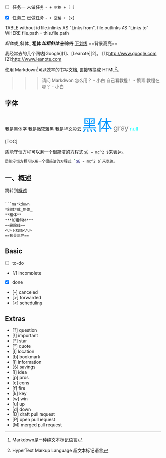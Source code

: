 [//]: # (哈哈我是最强注释，不会在浏览器中显示。)
[^_^]: # (哈哈我是最萌注释，不会在浏览器中显示。)
[//]: <> (哈哈我是注释，不会在浏览器中显示。) 
[comment]: <> (哈哈我是注释，不会在浏览器中显示。)
- [ ] 任务一 未做任务 `- + 空格 + [ ]` 
- [x] 任务二 已做任务 `- + 空格 + [x]`



TABLE without id file.inlinks AS "Links from", file.outlinks AS "Links to"
WHERE file.path = this.file.path

*斜体*或_斜体_
**粗体**
***加粗斜体***
~~删除线~~
<u>下划线</u>
==背景高亮==



我经常去的几个网站[Google][1]、[Leanote][2]。
[1]:http://www.google.com 
[2]:http://www.leanote.com



使用 Markdown[^2]可以效率的书写文档, 直接转换成 HTML[^3]。
[^2]:Markdown是一种纯文本标记语言
[^3]:HyperText Markup Language 超文本标记语言


>>> 请问 Markdwon 怎么用？ - 小白
>> 自己看教程！ - 愤青
> 教程在哪？ - 小白


## 字体
<font face="黑体">我是黑体字</font> 
<font face="微软雅黑">我是微软雅黑</font>
<font face="STCAIYUN">我是华文彩云</font>
<font color=#0099ff size=12 face="黑体">黑体</font>
<font color=gray size=5>gray</font>
<font color=#00ffff size=3>null</font>



[TOC]


质能守恒方程可以用一个很简洁的方程式 `$E = mc^2 $`来表达。


```bash
质能守恒方程可以用一个很简洁的方程式 `$E = mc^2 $`来表达。
```

## <span id="1">一、概述</span> 
跳转到[概述](#1)

```

```markdown
*斜体*或_斜体_
**粗体**
***加粗斜体***
~~删除线~~
<u>下划线</u>
==背景高亮==
```
## Basic
- [ ] to-do
- [/] incomplete
- [x] done
- [-] canceled
- [>] forwarded
- [<] scheduling

## Extras
- [?] question
- [!] important
- [*] star
- ["] quote
- [l] location
- [b] bookmark
- [i] information
- [S] savings
- [I] idea
- [p] pros
- [c] cons
- [f] fire
- [k] key
- [w] win
- [u] up
- [d] down
- [D] draft pull request
- [P] open pull request
- [M] merged pull request